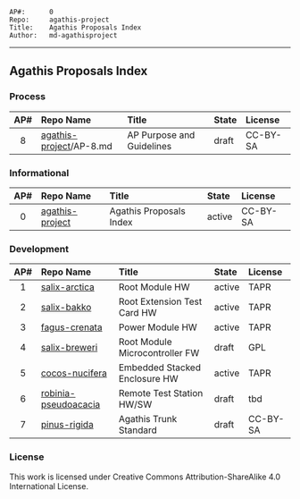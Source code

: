     AP#:      0
    Repo:     agathis-project
    Title:    Agathis Proposals Index
    Author:   md-agathisproject

---
## Agathis Proposals Index

### Process

AP# | Repo Name         |   Title                         | State| License
:---:|:-----------------|:--------------------------------|:-----|:--------
8   |[agathis-project](https://github.com/agathis-project/agathis-project)/AP-8.md  | AP Purpose and Guidelines       |draft | CC-BY-SA

### Informational

AP# |Repo Name          |  Title                          |State | License
:---:|:------------------|:--------------------------------|:-----|:--------
0   |[agathis-project](https://github.com/agathis-project/agathis-project)          |  Agathis Proposals Index        |active| CC-BY-SA

### Development

AP# |Repo Name          |  Title                          |State | License
:---:|:------------------|:--------------------------------|:-----|:--------
1   |[salix-arctica](https://github.com/agathis-project/salix-arctica)               |  Root Module HW                 |active| TAPR
2   |[salix-bakko](https://github.com/agathis-project/salix-bakko)                   |  Root Extension Test Card HW    |active| TAPR
3   |[fagus-crenata](https://github.com/agathis-project/fagus-crenata)               |  Power Module HW                |active| TAPR
4   |[salix-breweri](https://github.com/agathis-project/salix-breweri)               |  Root Module Microcontroller FW |draft | GPL
5   |[cocos-nucifera](https://github.com/agathis-project/cocos-nucifera)             |  Embedded Stacked Enclosure HW  |active| TAPR
6   |[robinia-pseudoacacia](https://github.com/agathis-project/robinia-pseudoacacia)|  Remote Test Station HW/SW       |draft | tbd
7   |[pinus-rigida](https://github.com/agathis-project/pinus-rigida)                 |  Agathis Trunk Standard         |draft | CC-BY-SA

### License

This work is licensed under Creative Commons Attribution-ShareAlike 4.0
International License.